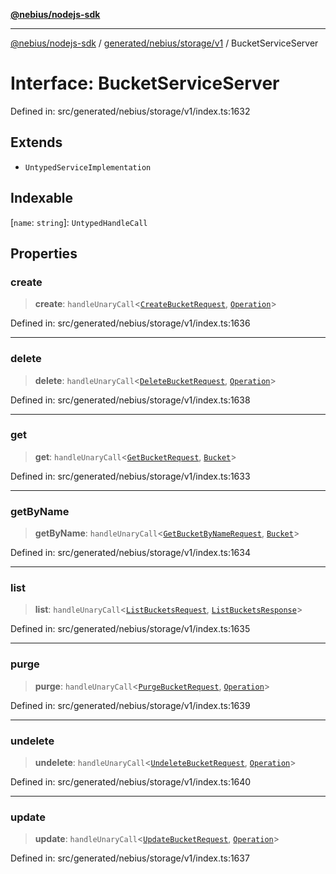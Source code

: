 [**@nebius/nodejs-sdk**](../../../../../README.md)

---

[@nebius/nodejs-sdk](../../../../../README.md) / [generated/nebius/storage/v1](../README.md) / BucketServiceServer

# Interface: BucketServiceServer

Defined in: src/generated/nebius/storage/v1/index.ts:1632

## Extends

- `UntypedServiceImplementation`

## Indexable

\[`name`: `string`\]: `UntypedHandleCall`

## Properties

### create

> **create**: `handleUnaryCall`\<[`CreateBucketRequest`](CreateBucketRequest.md), [`Operation`](../../../common/v1/interfaces/Operation.md)\>

Defined in: src/generated/nebius/storage/v1/index.ts:1636

---

### delete

> **delete**: `handleUnaryCall`\<[`DeleteBucketRequest`](DeleteBucketRequest.md), [`Operation`](../../../common/v1/interfaces/Operation.md)\>

Defined in: src/generated/nebius/storage/v1/index.ts:1638

---

### get

> **get**: `handleUnaryCall`\<[`GetBucketRequest`](GetBucketRequest.md), [`Bucket`](Bucket.md)\>

Defined in: src/generated/nebius/storage/v1/index.ts:1633

---

### getByName

> **getByName**: `handleUnaryCall`\<[`GetBucketByNameRequest`](GetBucketByNameRequest.md), [`Bucket`](Bucket.md)\>

Defined in: src/generated/nebius/storage/v1/index.ts:1634

---

### list

> **list**: `handleUnaryCall`\<[`ListBucketsRequest`](ListBucketsRequest.md), [`ListBucketsResponse`](ListBucketsResponse.md)\>

Defined in: src/generated/nebius/storage/v1/index.ts:1635

---

### purge

> **purge**: `handleUnaryCall`\<[`PurgeBucketRequest`](PurgeBucketRequest.md), [`Operation`](../../../common/v1/interfaces/Operation.md)\>

Defined in: src/generated/nebius/storage/v1/index.ts:1639

---

### undelete

> **undelete**: `handleUnaryCall`\<[`UndeleteBucketRequest`](UndeleteBucketRequest.md), [`Operation`](../../../common/v1/interfaces/Operation.md)\>

Defined in: src/generated/nebius/storage/v1/index.ts:1640

---

### update

> **update**: `handleUnaryCall`\<[`UpdateBucketRequest`](UpdateBucketRequest.md), [`Operation`](../../../common/v1/interfaces/Operation.md)\>

Defined in: src/generated/nebius/storage/v1/index.ts:1637
